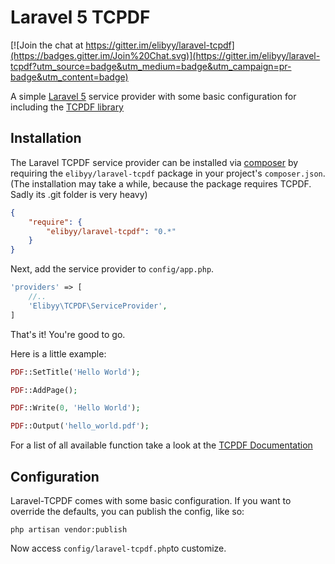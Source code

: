 # Laravel 5 TCPDF

[![Join the chat at https://gitter.im/elibyy/laravel-tcpdf](https://badges.gitter.im/Join%20Chat.svg)](https://gitter.im/elibyy/laravel-tcpdf?utm_source=badge&utm_medium=badge&utm_campaign=pr-badge&utm_content=badge)

A simple [Laravel 5](http://www.laravel.com) service provider with some basic configuration for including the [TCPDF library](http://www.tcpdf.org/)

## Installation

The Laravel TCPDF service provider can be installed via [composer](http://getcomposer.org) by requiring the `elibyy/laravel-tcpdf` package in your project's `composer.json`. (The installation may take a while, because the package requires TCPDF. Sadly its .git folder is very heavy)

```json
{
    "require": {
        "elibyy/laravel-tcpdf": "0.*"
    }
}
```

Next, add the service provider to `config/app.php`.

```php
'providers' => [
    //..
    'Elibyy\TCPDF\ServiceProvider',
]
```

That's it! You're good to go.

Here is a little example:

```php
PDF::SetTitle('Hello World');

PDF::AddPage();

PDF::Write(0, 'Hello World');

PDF::Output('hello_world.pdf');
```
For a list of all available function take a look at the [TCPDF Documentation](http://www.tcpdf.org/doc/code/classTCPDF.html)

## Configuration

Laravel-TCPDF comes with some basic configuration.
If you want to override the defaults, you can publish the config, like so:

    php artisan vendor:publish

Now access `config/laravel-tcpdf.php`to customize.